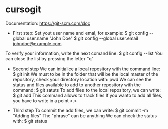 # cursogit

Documentation: https://git-scm.com/doc

- First step:
Set yout user name and emal, for example:
$ git config --global user.name "John Doe"
$ git config --global user.email johndoe@example.com

To verify your information, write the next comand line:
$ git config --list
You can close the list by pressing the letter "q"

- Second step
We can initialice a local repository with the command line:
$ git init
We must to be in the folder that will be the local master of the repository, check your directory location with: pwd
We can see the status and files available to add to another repository with the command:
$ git satuts
To add files to the local repository, we can write:
$ git add <file name>
This command allows to track files
If you wanto to add all files, you have to write in <file name> a point <.>
  
 - Third step
To commit the add files, we can write:
$ git commit -m "Adding files"
The "phrase" can be anything
We can check the status with: $ git status 
